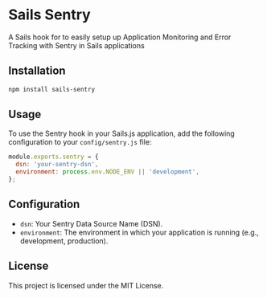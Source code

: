 # Sails Sentry

A Sails hook for to easily setup up Application Monitoring and Error Tracking with Sentry in Sails applications

## Installation

```bash
npm install sails-sentry
```

## Usage

To use the Sentry hook in your Sails.js application, add the following configuration to your `config/sentry.js` file:

```javascript
module.exports.sentry = {
  dsn: 'your-sentry-dsn',
  environment: process.env.NODE_ENV || 'development',
};
```

## Configuration

- `dsn`: Your Sentry Data Source Name (DSN).
- `environment`: The environment in which your application is running (e.g., development, production).

## License

This project is licensed under the MIT License.
